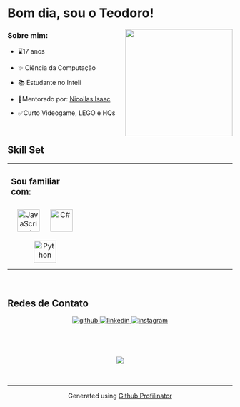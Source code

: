 # Bom dia, sou o Teodoro!  
  

<div align="right">
<img src="https://starloggers.com/wp-content/uploads/2021/11/team-hawkeye.jpg" align="right" height="240" width="" />
</div>  
  



### Sobre mim:  
- ⌛️17 anos
  
  

- ✨ Ciência da Computação  
  

- 📚 Estudante no Inteli  
  

- 🎯Mentorado por: [Nicollas Isaac]( https://github.com/NicollasIsaac)  
  

- ✅Curto Videogame, LEGO e HQs  
  

<br/>  


## Skill Set  
<table><tr><td valign="top" width="33%">



### Sou familiar com:  
<div align="center">  
<a href="https://www.javascript.com/" target="_blank"><img style="margin: 10px" src="https://profilinator.rishav.dev/skills-assets/javascript-original.svg" alt="JavaScript" height="50" /></a>  
<a href="https://docs.microsoft.com/en-us/dotnet/csharp/" target="_blank"><img style="margin: 10px" src="https://profilinator.rishav.dev/skills-assets/csharp-original.svg" alt="C#" height="50" /></a>  
<a href="https://www.python.org/" target="_blank"><img style="margin: 10px" src="https://profilinator.rishav.dev/skills-assets/python-original.svg" alt="Python" height="50" /></a>  
</div>

</td><td valign="top" width="33%">



</td><td valign="top" width="33%">



</td></tr></table>  

<br/>  


## Redes de Contato 
<div align="center">
<a href="https://github.com/TeodoroNeira" target="_blank">
<img src=https://img.shields.io/badge/github-%2324292e.svg?&style=for-the-badge&logo=github&logoColor=white alt=github style="margin-bottom: 5px;" />
</a>
<a href="https://linkedin.com/in/teodoroneira" target="_blank">
<img src=https://img.shields.io/badge/linkedin-%231E77B5.svg?&style=for-the-badge&logo=linkedin&logoColor=white alt=linkedin style="margin-bottom: 5px;" />
</a>
<a href="https://instagram.com/teodoro_neira" target="_blank">
<img src=https://img.shields.io/badge/instagram-%23000000.svg?&style=for-the-badge&logo=instagram&logoColor=white alt=instagram style="margin-bottom: 5px;" />
</a>  
</div>  
  

<br/>  



  

<br/>  




<br/>  

  

<br/>  

<div align="center">
<img src="https://komarev.com/ghpvc/?username=Teodoroneira&&style=flat-square" align="center" />
</div>  
  

<br/>  


<br />

----
<div align="center">Generated using <a href="https://profilinator.rishav.dev/" target="_blank">Github Profilinator</a></div>
